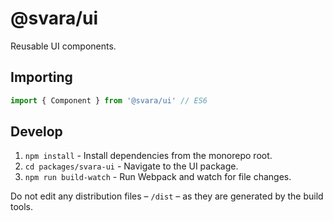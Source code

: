 # @svara/ui

Reusable UI components.

## Importing

```js
import { Component } from '@svara/ui' // ES6
```

## Develop

1. `npm install` - Install dependencies from the monorepo root.
2. `cd packages/svara-ui` - Navigate to the UI package.
3. `npm run build-watch` - Run Webpack and watch for file changes.

Do not edit any distribution files – `/dist` – as they are generated by the build tools.
